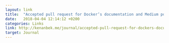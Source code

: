 ```yaml
---
layout: link
title:  "Accepted pull request for Docker’s documentation and Medium post about issue"
date:   2018-04-04 12:14:12 +0200
categories: Links
link: http://kenanbek.me/journal/accepted-pull-request-for-dockers-documentation-and-medium-post-about-issue/
target: Journal
---
```

